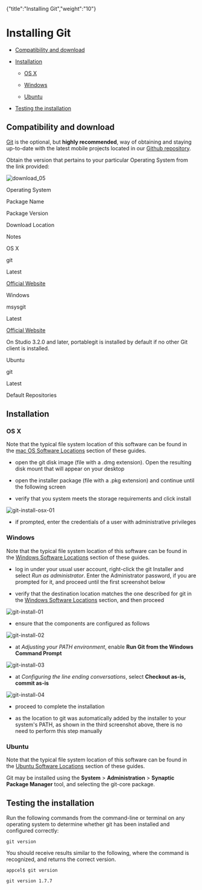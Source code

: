 {"title":"Installing Git","weight":"10"} 

# Installing Git

*   [Compatibility and download](#Compatibilityanddownload)
    
*   [Installation](#Installation)
    
    *   [OS X](#OSX)
        
    *   [Windows](#Windows)
        
    *   [Ubuntu](#Ubuntu)
        
*   [Testing the installation](#Testingtheinstallation)
    

## Compatibility and download

[Git](http://en.wikipedia.org/wiki/Git_(software)) is the optional, but **highly recommended**, way of obtaining and staying up-to-date with the latest mobile projects located in our [Github repository](https://github.com/appcelerator).

Obtain the version that pertains to your particular Operating System from the link provided:

![download_05](/Images/appc/download/attachments/29004836/download_05.png)

Operating System

Package Name

Package Version

Download Location

Notes

OS X

git

Latest

[Official Website](http://git-scm.com/download)

Windows

msysgit

Latest

[Official Website](http://git-scm.com/download)

On Studio 3.2.0 and later, portablegit is installed by default if no other Git client is installed.

Ubuntu

git

Latest

Default Repositories

## Installation

### OS X

Note that the typical file system location of this software can be found in the [mac OS Software Locations](/docs/appc/Titanium_SDK/Titanium_SDK_Getting_Started/Installation_and_Configuration/Software_Locations_and_Environment_Variables/#macOSSoftwareLocations) section of these guides.

*   open the git disk image (file with a .dmg extension). Open the resulting disk mount that will appear on your desktop
    
*   open the installer package (file with a .pkg extension) and continue until the following screen
    
*   verify that you system meets the storage requirements and click install
    

![git-install-osx-01](/Images/appc/download/attachments/29004849/git-install-osx-01.png)

*   if prompted, enter the credentials of a user with administrative privileges
    

### Windows

Note that the typical file system location of this software can be found in the [Windows Software Locations](/docs/appc/Titanium_SDK/Titanium_SDK_Getting_Started/Installation_and_Configuration/Software_Locations_and_Environment_Variables/#WindowsSoftwareLocations) section of these guides.

*   log in under your usual user account, right-click the git Installer and select _Run as administrator_. Enter the Administrator password, if you are prompted for it, and proceed until the first screenshot below
    
*   verify that the destination location matches the one described for git in the [Windows Software Locations](/docs/appc/Titanium_SDK/Titanium_SDK_Getting_Started/Installation_and_Configuration/Software_Locations_and_Environment_Variables/#WindowsSoftwareLocations) section, and then proceed
    

![git-install-01](/Images/appc/download/attachments/29004849/git-install-01.png)

*   ensure that the components are configured as follows
    

![git-install-02](/Images/appc/download/attachments/29004849/git-install-02.png)

*   at _Adjusting your PATH environment_, enable **Run Git from the Windows Command Prompt**
    

![git-install-03](/Images/appc/download/attachments/29004849/git-install-03.png)

*   at _Configuring the line ending conversations_, select **Checkout as-is, commit as-is**
    

![git-install-04](/Images/appc/download/attachments/29004849/git-install-04.png)

*   proceed to complete the installation
    
*   as the location to git was automatically added by the installer to your system's PATH, as shown in the third screenshot above, there is no need to perform this step manually
    

### Ubuntu

Note that the typical file system location of this software can be found in the [Ubuntu Software Locations](/docs/appc/Titanium_SDK/Titanium_SDK_Getting_Started/Installation_and_Configuration/Software_Locations_and_Environment_Variables/#UbuntuSoftwareLocations) section of these guides.

Git may be installed using the **System** \> **Administration** \> **Synaptic Package Manager** tool, and selecting the git-core package.

## Testing the installation

Run the following commands from the command-line or terminal on any operating system to determine whether git has been installed and configured correctly:

`git version`

You should receive results similar to the following, where the command is recognized, and returns the correct version.

`appcel$ git version`

`git version 1.7.7`